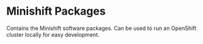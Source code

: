 # Minishift Packages

Contains the Minishift software packages. Can be used to run an OpenShift
cluster locally for easy development.
